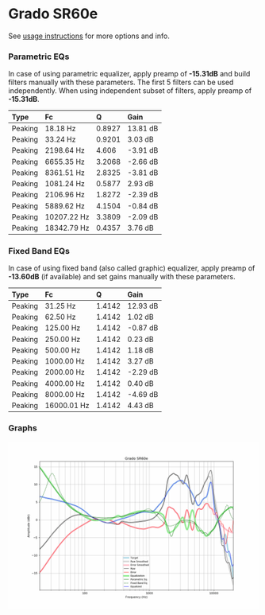 # Grado SR60e
See [usage instructions](https://github.com/jaakkopasanen/AutoEq#usage) for more options and info.

### Parametric EQs
In case of using parametric equalizer, apply preamp of **-15.31dB** and build filters manually
with these parameters. The first 5 filters can be used independently.
When using independent subset of filters, apply preamp of **-15.31dB**.

| Type    | Fc          |      Q | Gain     |
|:--------|:------------|:-------|:---------|
| Peaking | 18.18 Hz    | 0.8927 | 13.81 dB |
| Peaking | 33.24 Hz    | 0.9201 | 3.03 dB  |
| Peaking | 2198.64 Hz  | 4.606  | -3.91 dB |
| Peaking | 6655.35 Hz  | 3.2068 | -2.66 dB |
| Peaking | 8361.51 Hz  | 2.8325 | -3.81 dB |
| Peaking | 1081.24 Hz  | 0.5877 | 2.93 dB  |
| Peaking | 2106.96 Hz  | 1.8272 | -2.39 dB |
| Peaking | 5889.62 Hz  | 4.1504 | -0.84 dB |
| Peaking | 10207.22 Hz | 3.3809 | -2.09 dB |
| Peaking | 18342.79 Hz | 0.4357 | 3.76 dB  |

### Fixed Band EQs
In case of using fixed band (also called graphic) equalizer, apply preamp of **-13.60dB**
(if available) and set gains manually with these parameters.

| Type    | Fc          |      Q | Gain     |
|:--------|:------------|:-------|:---------|
| Peaking | 31.25 Hz    | 1.4142 | 12.93 dB |
| Peaking | 62.50 Hz    | 1.4142 | 1.02 dB  |
| Peaking | 125.00 Hz   | 1.4142 | -0.87 dB |
| Peaking | 250.00 Hz   | 1.4142 | 0.23 dB  |
| Peaking | 500.00 Hz   | 1.4142 | 1.18 dB  |
| Peaking | 1000.00 Hz  | 1.4142 | 3.27 dB  |
| Peaking | 2000.00 Hz  | 1.4142 | -2.29 dB |
| Peaking | 4000.00 Hz  | 1.4142 | 0.40 dB  |
| Peaking | 8000.00 Hz  | 1.4142 | -4.69 dB |
| Peaking | 16000.01 Hz | 1.4142 | 4.43 dB  |

### Graphs
![](./Grado%20SR60e.png)
